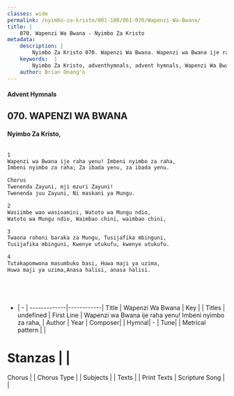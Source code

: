 ```yaml
---
classes: wide
permalink: /nyimbo-za-kristo/001-100/061-070/Wapenzi-Wa-Bwana/
title: |
    070. Wapenzi Wa Bwana - Nyimbo Za Kristo
metadata:
    description: |
        Nyimbo Za Kristo 070. Wapenzi Wa Bwana. Wapenzi wa Bwana ije raha yenu! Imbeni nyimbo za raha, Imbeni nyimbo za raha; Za ibada yenu, za ibada yenu.  Chorus Twenenda Zayuni, mji mzuri Zayuni! Twenenda juu Zayuni, Ni maskani ya Mungu.  
    keywords:  |
        Nyimbo Za Kristo, adventhymnals, advent hymnals, Wapenzi Wa Bwana, Wapenzi wa Bwana ije raha yenu! Imbeni nyimbo za raha,. 
    author: Brian Onang'o
---
```


#### Advent Hymnals
## 070. WAPENZI WA BWANA
####  Nyimbo Za Kristo,

```txt

1
Wapenzi wa Bwana ije raha yenu! Imbeni nyimbo za raha,
Imbeni nyimbo za raha; Za ibada yenu, za ibada yenu.

Chorus
Twenenda Zayuni, mji mzuri Zayuni!
Twenenda juu Zayuni, Ni maskani ya Mungu.

2
Wasiimbe wao wasioamini, Watoto wa Mungu ndio,
Watoto wa Mungu ndio, Waimbao chini, waimbao chini,

3
Twaona rohoni baraka za Mungu, Tusijafika mbinguni,
Tusijafika mbinguni, Kwenye utukufu, kwenye utukufu.

4
Tutakapomwona masumbuko basi, Huwa maji ya uzima,
Huwa maji ya uzima,Anasa halisi, anasa halisi.






```

- |   -  |
-------------|------------|
Title | Wapenzi Wa Bwana |
Key |  |
Titles | undefined |
First Line | Wapenzi wa Bwana ije raha yenu! Imbeni nyimbo za raha, |
Author | 
Year | 
Composer| |
Hymnal|  - |
Tune|  |
Metrical pattern | |
# Stanzas |  |
Chorus |  |
Chorus Type |  |
Subjects | |
Texts |  |
Print Texts | 
Scripture Song |  |
    
